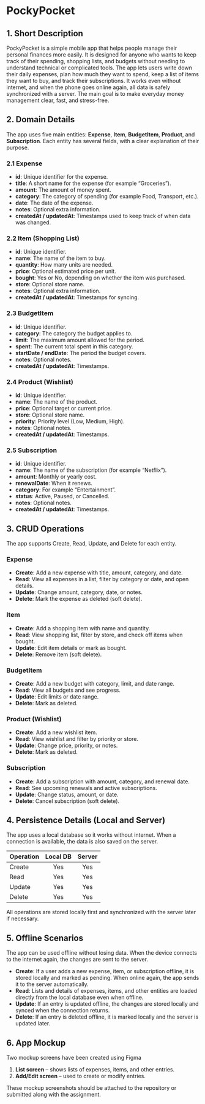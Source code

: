 # PockyPocket

## 1. Short Description

PockyPocket is a simple mobile app that helps people manage their personal finances more easily. It is designed for anyone who wants to keep track of their spending, shopping lists, and budgets without needing to understand technical or complicated tools. The app lets users write down their daily expenses, plan how much they want to spend, keep a list of items they want to buy, and track their subscriptions. It works even without internet, and when the phone goes online again, all data is safely synchronized with a server. The main goal is to make everyday money management clear, fast, and stress-free.


## 2. Domain Details

The app uses five main entities: **Expense**, **Item**, **BudgetItem**, **Product**, and **Subscription**.
Each entity has several fields, with a clear explanation of their purpose.

### 2.1 Expense

* **id**: Unique identifier for the expense.
* **title**: A short name for the expense (for example “Groceries”).
* **amount**: The amount of money spent.
* **category**: The category of spending (for example Food, Transport, etc.).
* **date**: The date of the expense.
* **notes**: Optional extra information.
* **createdAt / updatedAt**: Timestamps used to keep track of when data was changed.

### 2.2 Item (Shopping List)

* **id**: Unique identifier.
* **name**: The name of the item to buy.
* **quantity**: How many units are needed.
* **price**: Optional estimated price per unit.
* **bought**: Yes or No, depending on whether the item was purchased.
* **store**: Optional store name.
* **notes**: Optional extra information.
* **createdAt / updatedAt**: Timestamps for syncing.

### 2.3 BudgetItem

* **id**: Unique identifier.
* **category**: The category the budget applies to.
* **limit**: The maximum amount allowed for the period.
* **spent**: The current total spent in this category.
* **startDate / endDate**: The period the budget covers.
* **notes**: Optional notes.
* **createdAt / updatedAt**: Timestamps.

### 2.4 Product (Wishlist)

* **id**: Unique identifier.
* **name**: The name of the product.
* **price**: Optional target or current price.
* **store**: Optional store name.
* **priority**: Priority level (Low, Medium, High).
* **notes**: Optional notes.
* **createdAt / updatedAt**: Timestamps.

### 2.5 Subscription

* **id**: Unique identifier.
* **name**: The name of the subscription (for example “Netflix”).
* **amount**: Monthly or yearly cost.
* **renewalDate**: When it renews.
* **category**: For example “Entertainment”.
* **status**: Active, Paused, or Cancelled.
* **notes**: Optional notes.
* **createdAt / updatedAt**: Timestamps.


## 3. CRUD Operations

The app supports Create, Read, Update, and Delete for each entity.

### Expense

* **Create**: Add a new expense with title, amount, category, and date.
* **Read**: View all expenses in a list, filter by category or date, and open details.
* **Update**: Change amount, category, date, or notes.
* **Delete**: Mark the expense as deleted (soft delete).

### Item

* **Create**: Add a shopping item with name and quantity.
* **Read**: View shopping list, filter by store, and check off items when bought.
* **Update**: Edit item details or mark as bought.
* **Delete**: Remove item (soft delete).

### BudgetItem

* **Create**: Add a new budget with category, limit, and date range.
* **Read**: View all budgets and see progress.
* **Update**: Edit limits or date range.
* **Delete**: Mark as deleted.

### Product (Wishlist)

* **Create**: Add a new wishlist item.
* **Read**: View wishlist and filter by priority or store.
* **Update**: Change price, priority, or notes.
* **Delete**: Mark as deleted.

### Subscription

* **Create**: Add a subscription with amount, category, and renewal date.
* **Read**: See upcoming renewals and active subscriptions.
* **Update**: Change status, amount, or date.
* **Delete**: Cancel subscription (soft delete).



## 4. Persistence Details (Local and Server)

The app uses a local database so it works without internet. When a connection is available, the data is also saved on the server.

| Operation | Local DB | Server |
| --------- | :------: | :----: |
| Create    |    Yes   |   Yes  |
| Read      |    Yes   |   Yes  |
| Update    |    Yes   |   Yes  |
| Delete    |    Yes   |   Yes  |

All operations are stored locally first and synchronized with the server later if necessary.


## 5. Offline Scenarios

The app can be used offline without losing data. When the device connects to the internet again, the changes are sent to the server.

* **Create**: If a user adds a new expense, item, or subscription offline, it is stored locally and marked as pending. When online again, the app sends it to the server automatically.
* **Read**: Lists and details of expenses, items, and other entities are loaded directly from the local database even when offline.
* **Update**: If an entry is updated offline, the changes are stored locally and synced when the connection returns.
* **Delete**: If an entry is deleted offline, it is marked locally and the server is updated later.


## 6. App Mockup

Two mockup screens have been created using Figma

1. **List screen** – shows lists of expenses, items, and other entries.
2. **Add/Edit screen** – used to create or modify entries.

These mockup screenshots should be attached to the repository or submitted along with the assignment.

